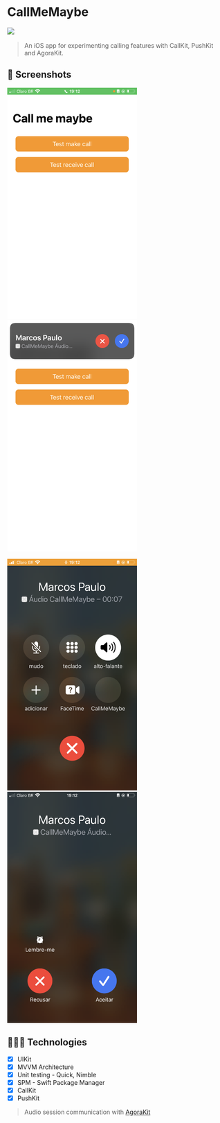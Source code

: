 # CallMeMaybe

<img src="https://img.shields.io/badge/Swift-FA7343?style=for-the-badge&logo=swift&logoColor=white">

> An iOS app for experimenting calling features with CallKit, PushKit and AgoraKit.

## 📱 Screenshots

<img width="300" src="https://github.com/marcos1262/CallMeMaybe/blob/main/screenshot1.PNG">        <img width="300" src="https://github.com/marcos1262/CallMeMaybe/blob/main/screenshot2.PNG">

<img width="300" src="https://github.com/marcos1262/CallMeMaybe/blob/main/screenshot3.PNG">        <img width="300" src="https://github.com/marcos1262/CallMeMaybe/blob/main/screenshot4.PNG">

## 👩🏾‍💻 Technologies
- [x] UIKit
- [x] MVVM Architecture
- [x] Unit testing - Quick, Nimble
- [x] SPM - Swift Package Manager
- [x] CallKit
- [x] PushKit

> Audio session communication with [AgoraKit](https://docs.agora.io/en/video-calling/get-started/get-started-sdk?platform=ios)
